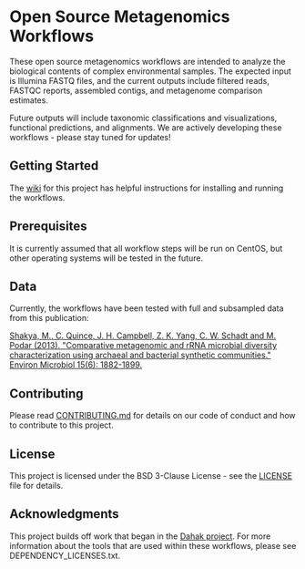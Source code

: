 
# Open Source Metagenomics Workflows

These open source metagenomics workflows are intended to analyze the biological contents of complex environmental samples. The expected input is Illumina FASTQ files, and the current outputs include filtered reads, FASTQC reports, assembled contigs, and metagenome comparison estimates. 

Future outputs will include taxonomic classifications and visualizations, functional predictions, and alignments. We are actively developing these workflows - please stay tuned for updates!

## Getting Started

The [wiki](https://github.com/signaturescience/metagenomics/wiki) for this project has helpful instructions for installing and running the workflows.

## Prerequisites

It is currently assumed that all workflow steps will be run on CentOS, but other operating systems will be tested in the future.

## Data 

Currently, the workflows have been tested with full and subsampled data from this publication:

[Shakya, M., C. Quince, J. H. Campbell, Z. K. Yang, C. W. Schadt and M. Podar (2013). "Comparative metagenomic and rRNA microbial diversity characterization using archaeal and bacterial synthetic communities." Environ Microbiol 15(6): 1882-1899.](https://www.ncbi.nlm.nih.gov/pmc/articles/PMC3665634/)
 
## Contributing

Please read [CONTRIBUTING.md](https://github.com/signaturescience/metagenomics/blob/master/CONTRIBUTING.md) for details on our code of conduct and how to contribute to this project.

## License

This project is licensed under the BSD 3-Clause License - see the [LICENSE](https://github.com/signaturescience/metagenomics/blob/master/LICENSE) file for details.

## Acknowledgments

This project builds off work that began in the [Dahak project](https://github.com/dahak-metagenomics/dahak). For more information about the tools that are used within these workflows, please see DEPENDENCY_LICENSES.txt. 

